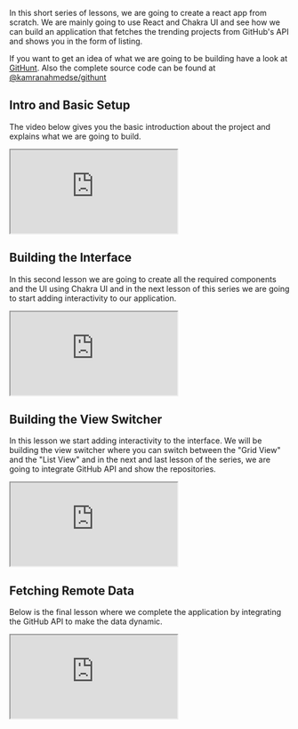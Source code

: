 In this short series of lessons, we are going to create a react app from scratch. We are mainly going to use React and Chakra UI and see how we can build an application that fetches the trending projects from GitHub's API and shows you in the form of listing.

If you want to get an idea of what we are going to be building have a look at [GitHunt](https://kamranahmed.info/githunt). Also the complete source code can be found at [@kamranahmedse/githunt](https://github.com/kamranahmedse/githunt)

## Intro and Basic Setup
The video below gives you the basic introduction about the project and explains what we are going to build.

<iframe src="https://www.youtube.com/embed/NyG7YJWJd6s" title="Practical Introduction to React Part 1"></iframe>

## Building the Interface
In this second lesson we are going to create all the required components and the UI using Chakra UI and in the next lesson of this series we are going to start adding interactivity to our application.

<iframe src="https://www.youtube.com/embed/zPqzKqjtEL4" title="Practical Introduction to React Part 1"></iframe>

## Building the View Switcher
In this lesson we start adding interactivity to the interface. We will be building the view switcher where you can switch between the "Grid View" and the "List View" and in the next and last lesson of the series, we are going to integrate GitHub API and show the repositories.

<iframe src="https://www.youtube.com/embed/EYzPJsJwjFg" title="Practical Introduction to React Part 1"></iframe>

## Fetching Remote Data

Below is the final lesson where we complete the application by integrating the GitHub API to make the data dynamic.

<iframe src="https://www.youtube.com/embed/G2IbP9B_4PU" title="Practical Introduction to React Part 1"></iframe>

